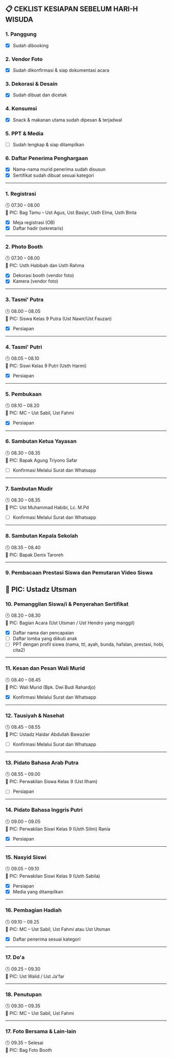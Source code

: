 ## 📋 CEKLIST KESIAPAN SEBELUM HARI-H WISUDA

### 1. Panggung

- [x] Sudah dibooking

### 2. Vendor Foto

- [x] Sudah dikonfirmasi & siap dokumentasi acara

### 3. Dekorasi & Desain

- [x] Sudah dibuat dan dicetak

### 4. Konsumsi

- [x] Snack & makanan utama sudah dipesan & terjadwal

### 5. PPT & Media

- [ ] Sudah lengkap & siap ditampilkan

### 6. Daftar Penerima Penghargaan

- [x] Nama-nama murid penerima sudah disusun
- [x] Sertifikat sudah dibuat sesuai kategori

---

### 1. Registrasi

🕓 07.30 – 08.00  
📌 PIC: Bag Tamu – Ust Agus, Ust Basiyr, Usth Elma, Usth Binta

- [x] Meja registrasi (OB)
- [x] Daftar hadir (sekretaris)

---

### 2. Photo Booth

🕓 07.30 – 08.00  
📌 PIC: Usth Habibah dan Usth Rahma

- [x] Dekorasi booth (vendor foto)
- [x] Kamera (vendor foto)

---

### 3. Tasmi' Putra

🕓 08.00 – 08.05  
📌 PIC: Siswa Kelas 9 Putra (Ust Nawir/Ust Fauzan)

- [x] Persiapan

---

### 4. Tasmi' Putri

🕓 08.05 – 08.10  
📌 PIC: Siswi Kelas 9 Putri (Usth Harmi)

- [x] Persiapan

---

### 5. Pembukaan

🕓 08.10 – 08.20  
📌 PIC: MC – Ust Sabil, Ust Fahmi

- [x] Persiapan

---

### 6. Sambutan Ketua Yayasan

🕓 08.30 – 08.35  
📌 PIC: Bapak Agung Triyono Safar

- [ ] Konfirmasi Melalui Surat dan Whatsapp

---

### 7. Sambutan Mudir

🕓 08.30 – 08.35  
📌 PIC: Ust Muhammad Habibi, Lc. M.Pd

- [ ] Konfirmasi Melalui Surat dan Whatsapp

---

### 8. Sambutan Kepala Sekolah

🕓 08.35 – 08.40  
📌 PIC: Bapak Denis Taroreh

---

### 9. Pembacaan Prestasi Siswa dan Pemutaran Video Siswa
📌 PIC: Ustadz Utsman
---

### 10. Pemanggilan Siswa/i & Penyerahan Sertifikat

🕓 08.20 – 08.30  
📌 PIC: Bagian Acara (Ust Utsman / Ust Hendro yang manggil)

- [x] Daftar nama dan pencapaian
- [ ] Daftar lomba yang diikuti anak
- [ ] PPT dengan profil siswa (nama, ttl, ayah, bunda, hafalan, prestasi, hobi, cita2)

---

### 11. Kesan dan Pesan Wali Murid

🕓 08.40 – 08.45  
📌 PIC: Wali Murid (Bpk. Dwi Budi Rahardjo)

- [x] Konfirmasi Melalui Surat dan Whatsapp

---

### 12. Tausiyah & Nasehat

🕓 08.45 – 08.55  
📌 PIC: Ustadz Haidar Abdullah Bawazier

- [ ] Konfirmasi Melalui Surat dan Whatsapp

---

### 13. Pidato Bahasa Arab Putra

🕓 08.55 – 09.00  
📌 PIC: Perwakilan Siswa Kelas 9 (Ust Ilham)

- [ ] Persiapan

---

### 14. Pidato Bahasa Inggris Putri

🕓 09.00 – 09.05  
📌 PIC: Perwakilan Siswi Kelas 9 (Usth Silmi)
Rania

- [x] Persiapan

---

### 15. Nasyid Siswi

🕓 09.05 – 09.10  
📌 PIC: Perwakilan Siswi Kelas 9 (Usth Sabila)

- [x] Persiapan
- [x] Media yang ditampilkan

---

### 16. Pembagian Hadiah

🕓 09.10 – 09.25  
📌 PIC: MC – Ust Sabil, Ust Fahmi atau Ust Utsman

- [x] Daftar penerima sesuai kategori

---

### 17. Do'a

🕓 09.25 – 09.30  
📌 PIC: Ust Walid / Ust Ja'far

---

### 18. Penutupan

🕓 09.30 – 09.35  
📌 PIC: MC – Ust Sabil, Ust Fahmi

---

### 17. Foto Bersama & Lain-lain

🕓 09.35 – Selesai  
📌 PIC: Bag Foto Booth
